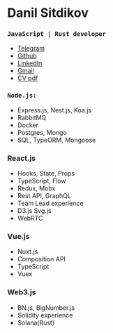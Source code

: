 # Danil Sitdikov
### `JavaScript | Rust developer`

- [Telegram](https://t.me/Quadrad_s)
- [Github](https://github.com/QuadradS)
- [LinkedIn](https://www.linkedin.com/in/danil-sitdikov-a88618156/)
- [Gmail](mailto:quadrad4@gmail.com)
- [CV pdf](https://quadrads.github.io/cv/cv_pdf.pdf)

### `Node.js:`

- Express.js, Nest.js, Koa.js
- RabbitMQ
- Docker
- Postgres, Mongo
- SQL, TypeORM, Mongoose


### React.js

- Hooks, State, Props
- TypeScript, Flow
- Redux, Mobx
- Rest API, GraphQL
- Team Lead experience
- D3.js Svg.js
- WebRTC

### Vue.js

- Nuxt.js
- Composition API
- TypeScript
- Vuex

### Web3.js

- BN.js, BigNumber.js
- Solidity experience
- Solana(Rust)

